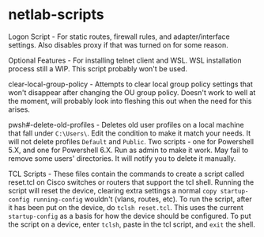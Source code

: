# netlab-scripts

Logon Script - For static routes, firewall rules, and adapter/interface settings. Also disables proxy if that was turned on for some reason.

Optional Features - For installing telnet client and WSL. WSL installation process still a WIP. This script probably won't be used.

clear-local-group-policy - Attempts to clear local group policy settings that won't disappear after changing the OU group policy. Doesn't work to well at the moment, will probably look into fleshing this out when the need for this arises. 

pwsh#-delete-old-profiles - Deletes old user profiles on a local machine that fall under `C:\Users\`. Edit the condition to make it match your needs. It will not delete profiles `Default` and `Public`. Two scripts - one for Powershell 5.X, and one for Powershell 6.X. Run as admin to make it work. May fail to remove some users' directories. It will notify you to delete it manually.

TCL Scripts - These files contain the commands to create a script called reset.tcl on Cisco switches or routers that support the tcl shell. Running the script will reset the device, clearing extra settings a normal `copy startup-config running-config` wouldn't (vlans, routes, etc). To run the script, after it has been put on the device, do `tclsh reset.tcl`. This uses the current `startup-config` as a basis for how the device should be configured. To put the script on a device, enter `tclsh`, paste in the tcl script, and `exit` the shell. 
